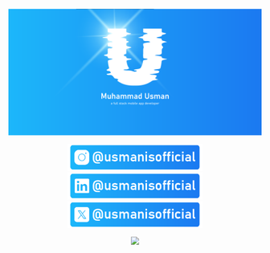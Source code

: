 ![](/covers/u-bg-02.png)

<p align="center">

<a href="https://instagram.com/usmanisofficial">
    <img src="/badges/insta-03.png" height="54">
</a>

<a href="https://linkedin.com/in/usmanisofficial">
<img src="/badges/linkedin-03.png" height="54">
</a>

<a href="https://twitter.com/usmanisofficial">
<img src="/badges/x-03.png" height="54">
</a>

</p>

<p align="center">
  <a href="https://skillicons.dev">
    <img src="https://skillicons.dev/icons?i=java,kotlin,maven,gradle,python,php,laravel,go,nodejs,nuxt,express,prisma,vite,pug,html,css,sass,js,ts,vue,pinia,svelte,vscode,cs,nginx,unity,electron&perline=9" />
  </a>
</p>
